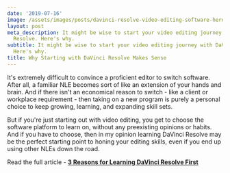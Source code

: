 ```yaml
---
date: '2019-07-16'
image: /assets/images/posts/davinci-resolve-video-editing-software-hero.jpg
layout: post
meta_description: It might be wise to start your video editing journey with DaVinci
  Resolve. Here's why.
subtitle: It might be wise to start your video editing journey with DaVinci Resolve.
  Here's why.
title: Why Starting with DaVinci Resolve Makes Sense
---
```


It's extremely difficult to convince a proficient editor to switch software. After all, a familiar NLE becomes sort of like an extension of your hands and brain. And if there isn't an economical reason to switch - like a client or workplace requirement - then taking on a new program is purely a personal choice to keep growing, learning, and expanding skill sets.

But if you're just starting out with video editing, you get to choose the software platform to learn on, without any preexisting opinions or habits. And if you have to choose, then in my opinion learning DaVinci Resolve may be the perfect starting point to honing your editing skills, even if you end up using other NLEs down the road.

Read the full article - [**3 Reasons for Learning DaVinci Resolve First**](https://www.cined.com/3-reasons-for-learning-davinci-resolve-first/)